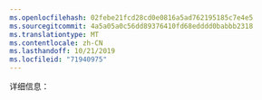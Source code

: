 ```yaml
---
ms.openlocfilehash: 02febe21fcd28cd0e0816a5ad762195185c7e4e5
ms.sourcegitcommit: 4a5a05a0c56dd89376410fd68edddd0babbb2318
ms.translationtype: MT
ms.contentlocale: zh-CN
ms.lasthandoff: 10/21/2019
ms.locfileid: "71940975"
---
```

详细信息：